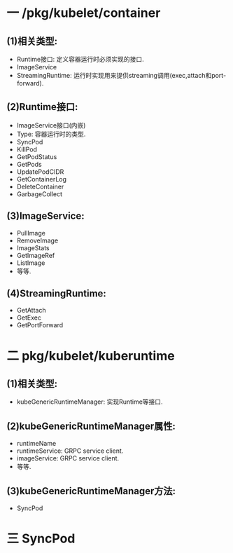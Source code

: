 # 一 /pkg/kubelet/container
## (1)相关类型:
- Runtime接口: 定义容器运行时必须实现的接口.
- ImageService
- StreamingRuntime: 运行时实现用来提供streaming调用(exec,attach和port-forward).

## (2)Runtime接口:
- ImageService接口(内嵌)
- Type: 容器运行时的类型.
- SyncPod
- KillPod
- GetPodStatus
- GetPods
- UpdatePodCIDR
- GetContainerLog
- DeleteContainer
- GarbageCollect

## (3)ImageService:
- PullImage
- RemoveImage
- ImageStats
- GetImageRef
- ListImage
- 等等.

## (4)StreamingRuntime:
- GetAttach
- GetExec
- GetPortForward

# 二 pkg/kubelet/kuberuntime
## (1)相关类型:
- kubeGenericRuntimeManager: 实现Runtime等接口.

## (2)kubeGenericRuntimeManager属性:
- runtimeName
- runtimeService: GRPC service client.
- imageService: GRPC service client.
- 等等.

## (3)kubeGenericRuntimeManager方法:
- SyncPod

# 三 SyncPod

